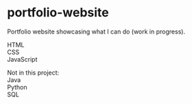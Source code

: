 # portfolio-website
Portfolio website showcasing what I can do (work in progress).

HTML<br />
CSS<br />
JavaScript<br />

Not in this project:<br />
Java<br />
Python<br />
SQL<br />

